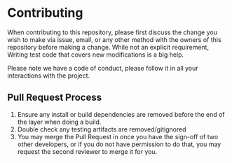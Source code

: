 # Contributing

When contributing to this repository, please first discuss the change you wish to make via issue,
email, or any other method with the owners of this repository before making a change. While not an explicit requirement,
Writing test code that covers new modifications is a big help.

Please note we have a code of conduct, please follow it in all your interactions with the project.

## Pull Request Process

1. Ensure any install or build dependencies are removed before the end of the layer when doing a 
   build.
2. Double check any testing artifacts are removed/gitignored
3. You may merge the Pull Request in once you have the sign-off of two other developers, or if you 
   do not have permission to do that, you may request the second reviewer to merge it for you.

